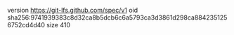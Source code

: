 version https://git-lfs.github.com/spec/v1
oid sha256:9741939383c8d32ca8b5dcb6c6a5793ca3d3861d298ca8842351256752cd4d40
size 410
